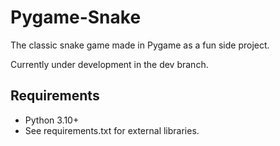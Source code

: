 # Pygame-Snake

The classic snake game made in Pygame as a fun side project.

Currently under development in the dev branch.

## Requirements

- Python 3.10+
- See requirements.txt for external libraries.
